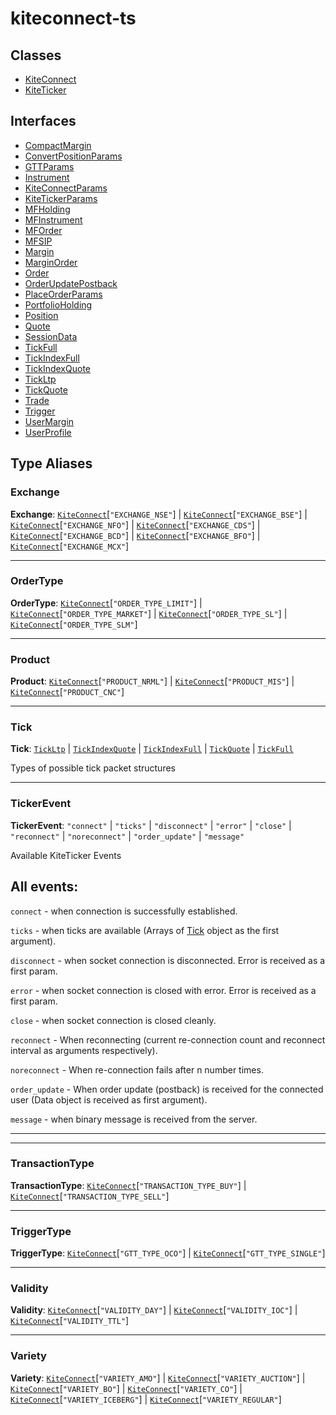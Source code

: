 # kiteconnect-ts

## Classes

- [KiteConnect](classes/KiteConnect.md)
- [KiteTicker](classes/KiteTicker.md)

## Interfaces

- [CompactMargin](interfaces/CompactMargin.md)
- [ConvertPositionParams](interfaces/ConvertPositionParams.md)
- [GTTParams](interfaces/GTTParams.md)
- [Instrument](interfaces/Instrument.md)
- [KiteConnectParams](interfaces/KiteConnectParams.md)
- [KiteTickerParams](interfaces/KiteTickerParams.md)
- [MFHolding](interfaces/MFHolding.md)
- [MFInstrument](interfaces/MFInstrument.md)
- [MFOrder](interfaces/MFOrder.md)
- [MFSIP](interfaces/MFSIP.md)
- [Margin](interfaces/Margin.md)
- [MarginOrder](interfaces/MarginOrder.md)
- [Order](interfaces/Order.md)
- [OrderUpdatePostback](interfaces/OrderUpdatePostback.md)
- [PlaceOrderParams](interfaces/PlaceOrderParams.md)
- [PortfolioHolding](interfaces/PortfolioHolding.md)
- [Position](interfaces/Position.md)
- [Quote](interfaces/Quote.md)
- [SessionData](interfaces/SessionData.md)
- [TickFull](interfaces/TickFull.md)
- [TickIndexFull](interfaces/TickIndexFull.md)
- [TickIndexQuote](interfaces/TickIndexQuote.md)
- [TickLtp](interfaces/TickLtp.md)
- [TickQuote](interfaces/TickQuote.md)
- [Trade](interfaces/Trade.md)
- [Trigger](interfaces/Trigger.md)
- [UserMargin](interfaces/UserMargin.md)
- [UserProfile](interfaces/UserProfile.md)

## Type Aliases

### Exchange

 **Exchange**: [`KiteConnect`](classes/KiteConnect.md)[``"EXCHANGE_NSE"``] \| [`KiteConnect`](classes/KiteConnect.md)[``"EXCHANGE_BSE"``] \| [`KiteConnect`](classes/KiteConnect.md)[``"EXCHANGE_NFO"``] \| [`KiteConnect`](classes/KiteConnect.md)[``"EXCHANGE_CDS"``] \| [`KiteConnect`](classes/KiteConnect.md)[``"EXCHANGE_BCD"``] \| [`KiteConnect`](classes/KiteConnect.md)[``"EXCHANGE_BFO"``] \| [`KiteConnect`](classes/KiteConnect.md)[``"EXCHANGE_MCX"``]

___

### OrderType

 **OrderType**: [`KiteConnect`](classes/KiteConnect.md)[``"ORDER_TYPE_LIMIT"``] \| [`KiteConnect`](classes/KiteConnect.md)[``"ORDER_TYPE_MARKET"``] \| [`KiteConnect`](classes/KiteConnect.md)[``"ORDER_TYPE_SL"``] \| [`KiteConnect`](classes/KiteConnect.md)[``"ORDER_TYPE_SLM"``]

___

### Product

 **Product**: [`KiteConnect`](classes/KiteConnect.md)[``"PRODUCT_NRML"``] \| [`KiteConnect`](classes/KiteConnect.md)[``"PRODUCT_MIS"``] \| [`KiteConnect`](classes/KiteConnect.md)[``"PRODUCT_CNC"``]

___

### Tick

 **Tick**: [`TickLtp`](interfaces/TickLtp.md) \| [`TickIndexQuote`](interfaces/TickIndexQuote.md) \| [`TickIndexFull`](interfaces/TickIndexFull.md) \| [`TickQuote`](interfaces/TickQuote.md) \| [`TickFull`](interfaces/TickFull.md)

Types of possible tick packet structures

___

### TickerEvent

 **TickerEvent**: ``"connect"`` \| ``"ticks"`` \| ``"disconnect"`` \| ``"error"`` \| ``"close"`` \| ``"reconnect"`` \| ``"noreconnect"`` \| ``"order_update"`` \| ``"message"``

Available KiteTicker Events

All events:
----
`connect` -  when connection is successfully established.

`ticks` - when ticks are available (Arrays of [Tick](modules.md#tick) object as the first argument).

`disconnect` - when socket connection is disconnected. Error is received as a first param.

`error` - when socket connection is closed with error. Error is received as a first param.

`close` - when socket connection is closed cleanly.

`reconnect` - When reconnecting (current re-connection count and reconnect interval as arguments respectively).

`noreconnect` - When re-connection fails after n number times.

`order_update` - When order update (postback) is received for the connected user (Data object is received as first argument).

`message` - when binary message is received from the server.

----

___

### TransactionType

 **TransactionType**: [`KiteConnect`](classes/KiteConnect.md)[``"TRANSACTION_TYPE_BUY"``] \| [`KiteConnect`](classes/KiteConnect.md)[``"TRANSACTION_TYPE_SELL"``]

___

### TriggerType

 **TriggerType**: [`KiteConnect`](classes/KiteConnect.md)[``"GTT_TYPE_OCO"``] \| [`KiteConnect`](classes/KiteConnect.md)[``"GTT_TYPE_SINGLE"``]

___

### Validity

 **Validity**: [`KiteConnect`](classes/KiteConnect.md)[``"VALIDITY_DAY"``] \| [`KiteConnect`](classes/KiteConnect.md)[``"VALIDITY_IOC"``] \| [`KiteConnect`](classes/KiteConnect.md)[``"VALIDITY_TTL"``]

___

### Variety

 **Variety**: [`KiteConnect`](classes/KiteConnect.md)[``"VARIETY_AMO"``] \| [`KiteConnect`](classes/KiteConnect.md)[``"VARIETY_AUCTION"``] \| [`KiteConnect`](classes/KiteConnect.md)[``"VARIETY_BO"``] \| [`KiteConnect`](classes/KiteConnect.md)[``"VARIETY_CO"``] \| [`KiteConnect`](classes/KiteConnect.md)[``"VARIETY_ICEBERG"``] \| [`KiteConnect`](classes/KiteConnect.md)[``"VARIETY_REGULAR"``]
